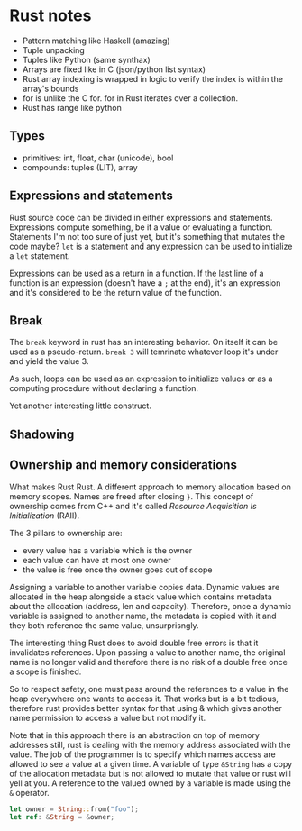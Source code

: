 # Rust notes

- Pattern matching like Haskell (amazing)
- Tuple unpacking
- Tuples like Python (same synthax)
- Arrays are fixed like in C (json/python list syntax)
- Rust array indexing is wrapped in logic to verify the index is within the array's bounds
- for is unlike the C for. for in Rust iterates over a collection.
- Rust has range like python

## Types
- primitives: int, float, char (unicode), bool
- compounds: tuples (LIT), array

## Expressions and statements
Rust source code can be divided in either expressions and statements.
Expressions compute something, be it a value or evaluating a function.
Statements I'm not too sure of just yet, but it's something that mutates the code maybe?
`let` is a statement and any expression can be used to initialize a `let` statement.

Expressions can be used as a return in a function.
If the last line of a function is an expression (doesn't have a `;` at the end), it's an expression and it's considered to be the return value of the function.

## Break
The `break` keyword in rust has an interesting behavior.
On itself it can be used as a pseudo-return.
`break 3` will temrinate whatever loop it's under and yield the value 3.

As such, loops can be used as an expression to initialize values or as a computing procedure without declaring a function.

Yet another interesting little construct.

## Shadowing

## Ownership and memory considerations
What makes Rust Rust.
A different approach to memory allocation based on memory scopes.
Names are freed after closing `}`.
This concept of ownership comes from C++ and it's called *Resource Acquisition Is Initialization* (RAII).

The 3 pillars to ownership are:
- every value has a variable which is the owner
- each value can have at most one owner
- the value is free once the owner goes out of scope

Assigning a variable to another variable copies data.
Dynamic values are allocated in the heap alongside a stack value which contains metadata about the allocation (address, len and capacity).
Therefore, once a dynamic variable is assigned to another name, the metadata is copied with it and they both reference the same value, unsurprisngly.

The interesting thing Rust does to avoid double free errors is that it invalidates references.
Upon passing a value to another name, the original name is no longer valid and therefore there is no risk of a double free once a scope is finished.

So to respect safety, one must pass around the references to a value in the heap everywhere one wants to access it.
That works but is a bit tedious, therefore rust provides better syntax for that using & which gives another name permission to access a value but not modify it.

Note that in this approach there is an abstraction on top of memory addresses still, rust is dealing with the memory address associated with the value.
The job of the programmer is to specify which names access are allowed to see a value at a given time.
A variable of type `&String` has a copy of the allocation metadata but is not allowed to mutate that value or rust will yell at you.
A reference to the valued owned by a variable is made using the `&` operator.
```rust
let owner = String::from("foo");
let ref: &String = &owner;
```
